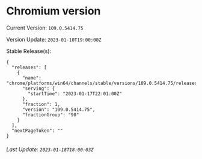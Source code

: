 # Chromium version

Current Version: `109.0.5414.75`

Version Update: `2023-01-10T19:00:00Z`

Stable Release(s):
```
{
  "releases": [
    {
      "name": "chrome/platforms/win64/channels/stable/versions/109.0.5414.75/releases/1673992860",
      "serving": {
        "startTime": "2023-01-17T22:01:00Z"
      },
      "fraction": 1,
      "version": "109.0.5414.75",
      "fractionGroup": "90"
    }
  ],
  "nextPageToken": ""
}
```

###### Last Update: `2023-01-18T18:00:03Z`
        